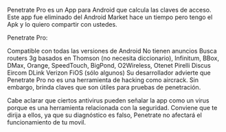 Penetrate Pro es un App para Android que calcula las claves de acceso. Este app fue eliminado del Android Market hace un tiempo pero tengo el Apk y lo quiero compartir con ustedes.

Penetrate Pro:

Compatible con todas las versiones de Android
No tienen anuncios
Busca routers 3g basados en Thomson (no necesita diccionario), Infinitum, BBox, DMax, Orange, SpeedTouch, BigPond, O2Wireless, Otenet
Pirelli Discus
Eircom
DLink
Verizon FiOS (sólo algunos)
Su desarrollador advierte que Penetrate Pro no es una herramienta de hacking como aircrack. Sin embargo, brinda claves que son útiles para pruebas de penetración.

Cabe aclarar que ciertos antivirus pueden señalar la app como un virus porque es una herramienta relacionada con la seguridad. Conviene que te dirija a ellos, ya que su diagnóstico es falso,  Penetrate no afectará el funcionamiento de tu movil.